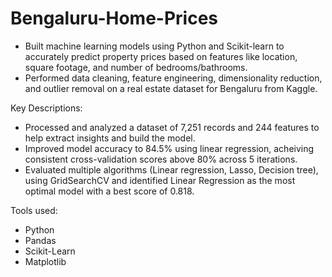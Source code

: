 # Bengaluru-Home-Prices
- Built machine learning models using Python and Scikit-learn to accurately predict property prices based on features like location, square footage, and number of bedrooms/bathrooms.
- Performed data cleaning, feature engineering, dimensionality reduction, and outlier removal on a real estate dataset for Bengaluru from Kaggle.

Key Descriptions:
- Processed and analyzed a dataset of 7,251 records and 244 features to help extract insights and build the model.
- Improved model accuracy to 84.5% using linear regression, acheiving consistent cross-validation scores above 80% across 5 iterations.
- Evaluated multiple algorithms (Linear regression, Lasso, Decision tree), using GridSearchCV and identified Linear Regression as the most optimal model with a best score of 0.818.
 
Tools used: 
- Python
- Pandas
- Scikit-Learn
- Matplotlib

